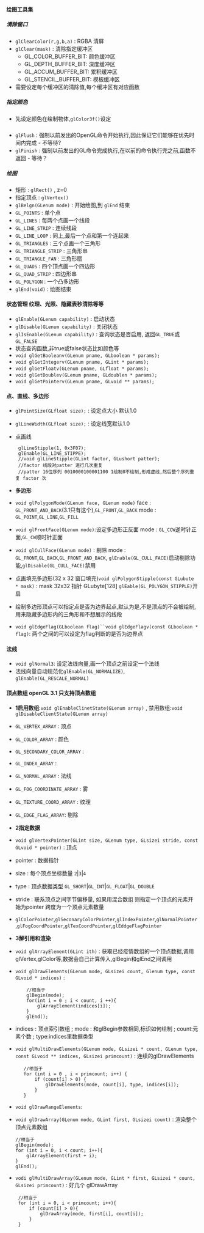 #### 绘图工具集
##### 清除窗口
* `glClearColor(r,g,b,a)` : RGBA 清屏
* `glClear(mask)` : 清除指定缓冲区
  * GL_COLOR_BUFFER_BIT: 颜色缓冲区
  * GL_DEPTH_BUFFER_BIT: 深度缓冲区
  * GL_ACCUM_BUFFER_BIT: 累积缓冲区
  * GL_STENCIL_BUFFER_BIT: 模板缓冲区
* 需要设定每个缓冲区的清除值,每个缓冲区有对应函数

##### 指定颜色
 * 先设定颜色在绘制物体,`glColor3f()`设定
 
##### 
 * `glFlush` : 强制以前发出的OpenGL命令开始执行,因此保证它们能够在优先时间内完成 - 不等待?
 * `glFinish` : 强制以前发出的GL命令完成执行,在以前的命令执行完之前,函数不返回 - 等待？
 
##### 绘图
  * 矩形 : `glRect()` , z=0
  * 指定顶点 : `glVertex()`
  * `glBelgn(GLenum mode)` : 开始绘图,到 `glEnd` 结束
   * `GL_POINTS` : 单个点
   * `GL_LINES` : 每两个点画一个线段
   * `GL_LINE_STRIP` : 连续线段
   * `GL_LINE_LOOP` : 同上,最后一个点和第一个连起来
   * `GL_TRIANGLES` : 三个点画一个三角形
   * `GL_TRIANGLE_STRIP` : 三角形串
   * `GL_TRIANGLE_FAN` : 三角形扇
   * `GL_QUADS` : 四个顶点画一个四边形
   * `GL_QUAD_STRIP` : 四边形串
   * `GL_POLYGON` : 一个凸多边形
  * `glEnd(void)` : 绘图结束
  
#### 状态管理 纹理、光照、隐藏表秒清除等等
  * `glEnable(GLenum capability)` : 启动状态
  * `glDisable(GLenum capability)` : 关闭状态
  * `glIsEnable(GLenum capability)` : 查询状态是否启用, 返回`GL_TRUE`或`GL_FALSE`
  * 状态查询函数,非true或false状态比如颜色等
   * `void glGetBooleanv(GLenum pname, GLboolean * params);`
   * `void glGetIntegerv(GLenum pname, GLint * params);`
   * `void glGetFloatv(GLenum pname, GLfloat * params);`
   * `void glGetDoublev(GLenum pname, GLdoublen * params);`
   * `void glGetPointerv(GLenum pname, GLvoid ** params);`
   
#### 点、直线、多边形
 * `glPointSize(GLfloat size);` :  设定点大小 默认1.0
 * `glLineWidth(GLfloat size);` : 设定线宽默认1.0
 * 点画线
 
        glLineStipple(1, 0x3F07);
        glEnable(GL_LINE_STIPPE);
        //void glLineStipple(GLint factor, GLushort patter);
        //factor 线段对patter 进行几次重复
        //patter 16位序列 0010000100001100 1绘制0不绘制,形成虚线,然后整个序列重复 factor 次
        
 * __多边形__
 * `void glPolygonMode(GLenum face, GLenum mode)` face : `GL_PRONT_AND_BACK`(3.1只有这个),`GL_FRONT`,`GL_BACK`  mode : `GL_POINT`,`GL_LINE`,`GL_FILL`
 * `void glFrontFace(GLenum mode)`:设定多边形正反面 mode : `GL_CCW`逆时针正面,`GL_CW`顺时针正面
 * `void glCullFace(GLenum mode)` : 剔除 mode : `GL_FRONT`,`GL_BACK`,`GL_FRONT_AND_BACK`, `glEnable(GL_CULL_FACE)`启动剔除功能,`glDisable(GL_CULL_FACE)`禁用
 * 点画填充多边形(32 x 32 窗口填充)`void glPolygonStipple(const GLubute * mask)` : mask 32x32 指针 GLubyte[128]   `glEable(GL_POLYGON_STIPPLE)`开启
 * 绘制多边形顶点可以指定点是否为边界起点,默认为是,不是顶点的不会被绘制,用来隐藏多边形内的三角形和不想展示的线段
  * `void glEdgeFlag(GLboolean flag)``void glEdgeFlagv(const GLboolean * flag)`: 两个之间的可以设定为flag判断的是否为边界点
  
  #### 法线
  * `void glNormal3`: 设定法线向量,画一个顶点之前设定一个法线
  * 法线向量自动规范化`glEnable(GL_NORMALIZE)`, `glEnable(GL_RESCALE_NORMAL)`
  
  #### 顶点数组 openGL 3.1 只支持顶点数组
  * __1启用数组__:`void glEnableClinetState(GLenum array)` , 禁用数组:`void glDisableClientState(GLenum array)`
   * `GL_VERTEX_ARRAY` : 顶点
   * `GL_COLOR_ARRAY` : 颜色
   * `GL_SECONDARY_COLOR_ARRAY` : 
   * `GL_INDEX_ARRAY` : 
   * `GL_NORMAL_ARRAY` : 法线
   * `GL_FOG_COORDINATE_ARRAY` : 雾
   * `GL_TEXTURE_COORD_ARRAY` : 纹理
   * `GL_EDGE_FLAG_ARRAY`: 剔除
 * __2指定数据__
  * `void glVertexPointer(GLint size, GLenum type, GLsizei stride, const GLvoid * pointer)` : 顶点
   * pointer : 数据指针
   * size : 每个顶点坐标数量 `2`|`3`|`4`
   * type : 顶点数据类型 `GL_SHORT`|`GL_INT`|`GL_FLOAT`|`GL_DOUBLE `
   * stride : 联系顶点之间字节偏移量, 如果用混合数组 则指定一个顶点的元素开始为pointer 跨度为一个顶点元素数量
   * `glColorPointer`,`glSeconaryColorPointer`,`glIndexPointer`,`glNormalPointer`,`glFogCoordPointer`,`glTexCoordPointer`,`glEddgeFlagPointer`
 * __3解引用和渲染__
  * `void glArrayElement(GLint ith)` : 获取已经疫情数组的一个顶点数据,调用glVertex,glColor等,数据会自己计算传入,glBegin和glEnd之间调用
  * `void glDrawElements(GLenum mode, GLsizei count, Glenum type, const GLvoid * indices)` : 
  
            //相当于
            glBegin(mode);
            for(int i = 0 ; i < count, i ++){
                glArrayElement(indices[i]);
            }
            glEnd();
            
   * indices : 顶点索引数组 ; mode : 和glBegin参数相同,标识如何绘制 ; count:元素个数 ; type:indices里数据类型
   * `void glMultiDrawElements(GLenum mode, GLsizei * count, GLenum type, const GLvoid ** indices, GLsizei primcount)` :  连续的glDrawElements
       
            //相当于
            for (int i = 0 , i < primcount; i++) {
                if (count[i] > 0) {
                    glDrawElements(mode, count[i], type, indices[i]);
                }
            }
            
  * `void glDrawRangeElements`:
  * `void glDrawArray(GLenum mode, GLint first, GLsizei count)` : 渲染整个顶点元素数组
  
        //相当于
        glBegin(mode);
        for (int i = 0, i < count; i++){
            glArrayElement(first + i);
        }
        glEnd();
        
 * `vodi glMultiDrawArray(GLenum mode, GLint * first, GLsizei * count, GLsizei primcount)` : 好几个 glDrawArray
 
        //相当于
        for (int i = 0, i < primcount; i++){
            if (count[i] > 0){
                glDrawArray(mode, first[i], count[i]);
            }
        }
  
 
       












